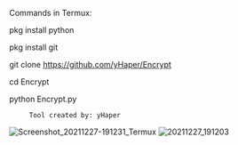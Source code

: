 Commands in Termux:

pkg install python

pkg install git

git clone https://github.com/yHaper/Encrypt

cd Encrypt

python Encrypt.py


         Tool created by: yHaper
![Screenshot_20211227-191231_Termux](https://user-images.githubusercontent.com/78314660/147523510-1fe19c37-55e6-4bf7-9247-1b831b72705c.jpg)
![20211227_191203](https://user-images.githubusercontent.com/78314660/147523584-f2d00af6-3925-433d-8750-4fe3a0d03960.gif)
